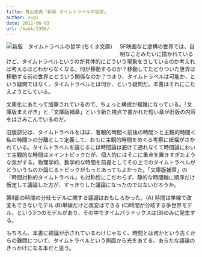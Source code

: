 ```yaml
---
title: 青山拓央『新版 タイムトラベルの哲学』
author: sugi
date: 2011-06-03
url: /book/2398/
---
```

<a href="http://www.amazon.co.jp/exec/obidos/ASIN/4480427821/chezsugi-22/ref=nosim/" name="amazletlink" target="_blank"><img src="http://i2.wp.com/ecx.images-amazon.com/images/I/41qKaHlpT1L._SL160_.jpg?w=660" alt="新版　タイムトラベルの哲学 (ちくま文庫)" class="alignleft" style="float: left; margin: 0 20px 20px 0;" data-recalc-dims="1" /></a>

SF映画など虚構の世界では、自明なことみたいに描かれているけど、タイムトラベルというのが具体的にどういう現象をさしているのか考えれば考えるほどわからなくなる。何が移動するのか？移動してたどりついた世界は移動する前の世界とどういう関係なのか？つまり、タイムトラベルは可能か、という疑問ではなく、タイムトラベルとは何か、という疑問だ。本書はそれにこたえようとしている。

文庫化にあたって加筆されているので、ちょっと構成が複雑になっている。「文庫版まえがき」と「文庫版補章」という新た視点で書かれた短い章が旧版の内容をはさみこんでいるのだ。

旧版部分は、タイムトラベルをほぼ、客観的時間＜前後の時間＞と主観的時間＜私の時間＞の分離として定義して、おもに主観的時間をめぐる考察に紙幅がさかれている。タイムトラベルを論じるには時間論は避けて通れなくて時間論において主観的な時間はメイントピックだが、個人的にはそこに重点を置きすぎたような気がする。物理学的、数学的な時間を前提としてその上でのタイムトラベルがどういうものか論じるトピックがもっとあってもよかった。「文庫版補章」の「時間対称的タイムトラベル」も対称性にこだわらず、静的な時間軸に順序だけ仮定して議論した方が、すっきりした議論になったのではないだろうか。

第II部の時間の分岐モデルに関する議論はおもしろかった。(A) 時間は単線で改変もできないモデル (B)単線だけど改変はできる (C)時間が分岐する多世界モデル、という3つのモデルがあり、その中でタイムパラドックスは(B)のみに発生する。

もちろん、本書に結論が示されているわけじゃなく、時間とは何かという古くからの難問について、タイムトラベルという側面から光をあてる、あらたな議論のきっかけになる本だと思う。

